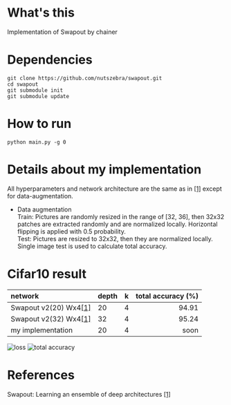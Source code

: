 
# What's this
Implementation of Swapout by chainer  

# Dependencies

    git clone https://github.com/nutszebra/swapout.git
    cd swapout
    git submodule init
    git submodule update

# How to run
    python main.py -g 0

# Details about my implementation
All hyperparameters and network architecture are the same as in [[1]][Paper] except for data-augmentation.  
* Data augmentation  
Train: Pictures are randomly resized in the range of [32, 36], then 32x32 patches are extracted randomly and are normalized locally. Horizontal flipping is applied with 0.5 probability.  
Test: Pictures are resized to 32x32, then they are normalized locally. Single image test is used to calculate total accuracy.  

# Cifar10 result

| network                        | depth | k  | total accuracy (%) |
|:-------------------------------|-------|----|-------------------:|
| Swapout v2(20) Wx4[[1]][Paper] | 20    | 4  | 94.91              |
| Swapout v2(32) Wx4[[1]][Paper] | 32    | 4  | 95.24              |
| my implementation              | 20    | 4  | soon              |

<img src="https://github.com/nutszebra/swapout/blob/master/loss.jpg" alt="loss" title="loss">
<img src="https://github.com/nutszebra/swapout/blob/master/accuracy.jpg" alt="total accuracy" title="total accuracy">

# References
Swapout: Learning an ensemble of deep architectures [[1]][Paper]

[paper]: https://arxiv.org/abs/1605.06465 "Paper"
